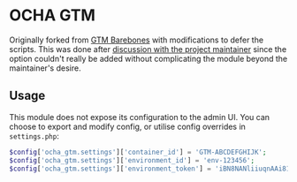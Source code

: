 # OCHA GTM

Originally forked from [GTM Barebones][gtm-barebones] with modifications to defer the scripts. This was done after [discussion with the project maintainer][gtm-defer-issue] since the option couldn't really be added without complicating the module beyond the maintainer's desire.

  [gtm-barebones]: https://www.drupal.org/project/gtm_barebones
  [gtm-defer-issue]: https://www.drupal.org/project/gtm_barebones/issues/3415279#comment-15404703

## Usage

This module does not expose its configuration to the admin UI. You can choose to export and modify config, or utilise config overrides in `settings.php`:

```php
$config['ocha_gtm.settings']['container_id'] = 'GTM-ABCDEFGHIJK';
$config['ocha_gtm.settings']['environment_id'] = 'env-123456';
$config['ocha_gtm.settings']['environment_token'] = 'iBN8NANliiuqnAAi81LapqkkdUIjak';
```
